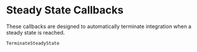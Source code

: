 # Steady State Callbacks

These callbacks are designed to automatically terminate integration when a steady state
is reached.

```@docs
TerminateSteadyState
```
